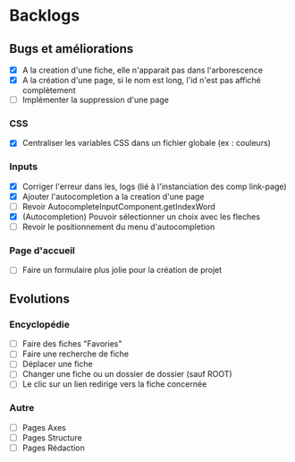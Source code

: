  # Backlogs

 ## Bugs et améliorations
 - [x] A la creation d'une fiche, elle n'apparait pas dans l'arborescence
 - [x] A la création d'une page, si le nom est long, l'id n'est pas affiché complètement
 - [ ] Implémenter la suppression d'une page
 
 ### CSS
 - [x] Centraliser les variables CSS dans un fichier globale (ex : couleurs)

 ### Inputs
 - [x] Corriger l'erreur dans les, logs (lié à l'instanciation des comp link-page)
 - [x] Ajouter l'autocompletion a la creation d'une page
 - [ ] Revoir AutocompleteInputComponent.getIndexWord
 - [x] (Autocompletion) Pouvoir sélectionner un choix avec les fleches
 - [ ] Revoir le positionnement du menu d'autocompletion

 ### Page d'accueil
 - [ ] Faire un formulaire plus jolie pour la création de projet



 ## Evolutions

 ### Encyclopédie
 - [ ] Faire des fiches "Favories"
 - [ ] Faire une recherche de fiche
 - [ ] Déplacer une fiche
 - [ ] Changer une fiche ou un dossier de dossier (sauf ROOT)
 - [ ] Le clic sur un lien redirige vers la fiche concernée
 
 ### Autre
 - [ ] Pages Axes
 - [ ] Pages Structure
 - [ ] Pages Rédaction